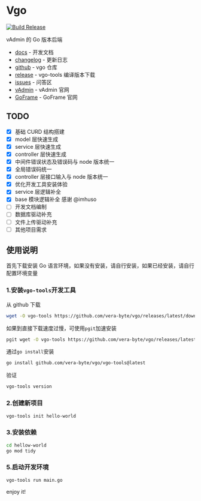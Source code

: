 # Vgo

[![Build Release](https://github.com/vera-byte/vgo/actions/workflows/release.yml/badge.svg)](https://github.com/vera-byte/vgo/actions/workflows/release.yml)

vAdmin 的 Go 版本后端

- [docs](https://v-team-official.github.io/vgo/) - 开发文档
- [changelog](docs/changelog.md) - 更新日志
- [github](https://github.com/vera-byte/vgo) - vgo 仓库
- [release](https://github.com/vera-byte/vgo/releases) - vgo-tools 编译版本下载
- [issues](https://github.com/vera-byte/vgo/issues) - 问答区
- [vAdmin](https://v-js.com) - vAdmin 官网
- [GoFrame](https://goframe.org) - GoFrame 官网

## TODO

- [x] 基础 CURD 结构搭建
- [x] model 层快速生成
- [x] service 层快速生成
- [x] controller 层快速生成
- [x] 中间件错误状态及错误码与 node 版本统一
- [x] 全局错误码统一
- [x] controller 层接口输入与 node 版本统一
- [x] 优化开发工具安装体验
- [x] service 层逻辑补全
- [x] base 模块逻辑补全 感谢 @imhuso
- [ ] 开发文档编制
- [ ] 数据库驱动补充
- [ ] 文件上传驱动补充
- [ ] 其他项目需求

## 使用说明

首先下载安装 Go 语言环境，如果没有安装，请自行安装，如果已经安装，请自行配置环境变量

### 1.安装`vgo-tools`开发工具

从 github 下载

```bash
wget -O vgo-tools https://github.com/vera-byte/vgo/releases/latest/download/vgo-tools_$(go env GOOS)_$(go env GOARCH) && chmod +x vgo-tools && ./vgo-tools install  && rm ./vgo-tools
```

如果到直接下载速度过慢，可使用`pgit`加速安装

```bash
pgit wget -O vgo-tools https://github.com/vera-byte/vgo/releases/latest/download/vgo-tools_$(go env GOOS)_$(go env GOARCH) && chmod +x vgo-tools && ./vgo-tools install  && rm ./vgo-tools
```

通过`go install`安装

```bash
go install github.com/vera-byte/vgo/vgo-tools@latest
```

验证

```bash
vgo-tools version
```

### 2.创建新项目

```bash
vgo-tools init hello-world
```

### 3.安装依赖

```bash
cd hellow-world
go mod tidy
```

### 5.启动开发环境

```bash
vgo-tools run main.go
```

enjoy it!

